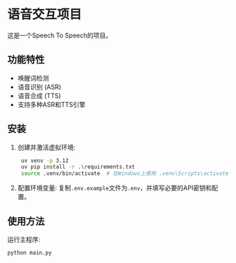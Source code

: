 # 语音交互项目

这是一个Speech To Speech的项目。

## 功能特性
- 唤醒词检测
- 语音识别 (ASR)
- 语音合成 (TTS)
- 支持多种ASR和TTS引擎

## 安装

1. 创建并激活虚拟环境:
   ```bash
    uv venv -p 3.12
    uv pip install -r .\requirements.txt
    source .venv/bin/activate  # 在Windows上使用 .venv\Scripts\activate
   ```

4. 配置环境变量:
   复制`.env.example`文件为`.env`，并填写必要的API密钥和配置。

## 使用方法

运行主程序:

```
python main.py
```

